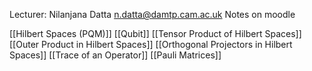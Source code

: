 Lecturer: Nilanjana Datta
n.datta@damtp.cam.ac.uk
Notes on moodle

[[Hilbert Spaces (PQM)]]
[[Qubit]]
[[Tensor Product of Hilbert Spaces]]
[[Outer Product in Hilbert Spaces]]
[[Orthogonal Projectors in Hilbert Spaces]]
[[Trace of an Operator]]
[[Pauli Matrices]]

